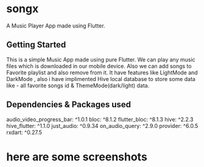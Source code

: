 # songx

A Music Player App made using Flutter.

## Getting Started
This is a simple Music App made using pure Flutter. We can play any music files which is downloaded in our mobile device.
Also we can add songs to Favorite playlist and also remove from it. It have features like LightMode and DarkMode , also i have implimented Hive local database to store some data like - all favorite songs id & ThemeMode(dark/light) data. 

## Dependencies & Packages used

  audio_video_progress_bar: ^1.0.1
  bloc: ^8.1.2
  flutter_bloc: ^8.1.3
  hive: ^2.2.3
  hive_flutter: ^1.1.0
  just_audio: ^0.9.34
  on_audio_query: ^2.9.0
  provider: ^6.0.5
  rxdart: ^0.27.5

  # here are some screenshots

